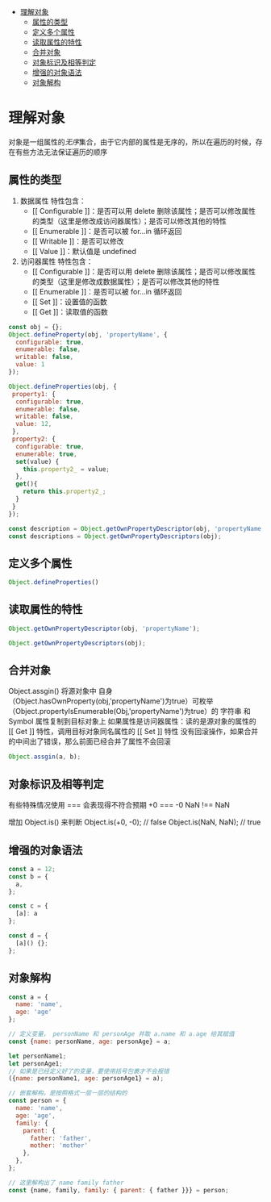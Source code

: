 - [理解对象](#理解对象)
  - [属性的类型](#属性的类型)
  - [定义多个属性](#定义多个属性)
  - [读取属性的特性](#读取属性的特性)
  - [合并对象](#合并对象)
  - [对象标识及相等判定](#对象标识及相等判定)
  - [增强的对象语法](#增强的对象语法)
  - [对象解构](#对象解构)

# 理解对象
对象是一组属性的*无序*集合，由于它内部的属性是无序的，所以在遍历的时候，存在有些方法无法保证遍历的顺序

## 属性的类型
1. 数据属性
   特性包含：
   + [[ Configurable ]]：是否可以用 delete 删除该属性；是否可以修改属性的类型（这里是修改成访问器属性）；是否可以修改其他的特性
   + [[ Enumerable ]]：是否可以被 for...in 循环返回
   + [[ Writable ]]：是否可以修改
   + [[ Value ]]：默认值是 undefined
2. 访问器属性
   特性包含：
   + [[ Configurable ]]：是否可以用 delete 删除该属性；是否可以修改属性的类型（这里是修改成数据属性）；是否可以修改其他的特性
   + [[ Enumerable ]]：是否可以被 for...in 循环返回
   + [[ Set ]]：设置值的函数
   + [[ Get ]]：读取值的函数

```js
const obj = {};
Object.defineProperty(obj, 'propertyName', {
  configurable: true,
  enumerable: false,
  writable: false,
  value: 1
});

Object.defineProperties(obj, {
 property1: {
  configurable: true,
  enumerable: false,
  writable: false,
  value: 12,
 },
 property2: {
  configurable: true,
  enumerable: true,
  set(value) {
    this.property2_ = value;
  },
  get(){
    return this.property2_;
  }
 }
});

const description = Object.getOwnPropertyDescriptor(obj, 'propertyName');
const descriptions = Object.getOwnPropertyDescriptors(obj);
```

## 定义多个属性
```js
Object.defineProperties()
```

## 读取属性的特性
```js
Object.getOwnPropertyDescriptor(obj, 'propertyName');

Object.getOwnPropertyDescriptors(obj);
```

## 合并对象
Object.assgin() 将源对象中 自身（Object.hasOwnProperty(obj,'propertyName')为true）可枚举（Object.propertyIsEnumerable(Obj,'propertyName')为true）的 字符串 和 Symbol 属性复制到目标对象上
如果属性是访问器属性：读的是源对象的属性的 [[ Get ]]  特性，调用目标对象同名属性的 [[ Set ]] 特性
没有回滚操作，如果合并的中间出了错误，那么前面已经合并了属性不会回滚
```js
Object.assgin(a, b);
```

## 对象标识及相等判定
有些特殊情况使用 === 会表现得不符合预期
+0 === -0
NaN !== NaN

增加 Object.is() 来判断
Object.is(+0, -0); // false
Object.is(NaN, NaN); // true

## 增强的对象语法
```js
const a = 12;
const b = {
  a,
};

const c = {
  [a]: a
};

const d = {
  [a]() {};
};
```

## 对象解构
```js
const a = {
  name: 'name', 
  age: 'age'
};

// 定义变量， personName 和 personAge 并取 a.name 和 a.age 给其赋值
const {name: personName, age: personAge} = a;

let personName1;
let personAge1;
// 如果是已经定义好了的变量，要使用括号包裹才不会报错
({name: personName1, age: personAge1} = a); 

// 嵌套解构，是按照格式一层一层的结构的
const person = {
  name: 'name',
  age: 'age',
  family: {
    parent: {
      father: 'father',
      mother: 'mother'
    },
  },
};

// 这里解构出了 name family father
const {name, family, family: { parent: { father }}} = person;

```
